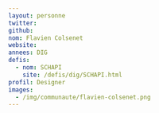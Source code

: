 ```yaml
---
layout: personne
twitter: 
github: 
nom: Flavien Colsenet
website: 
annees: DIG
defis: 
  - nom: SCHAPI
    site: /defis/dig/SCHAPI.html
profil: Designer
images:
  - /img/communaute/flavien-colsenet.png
---
```

